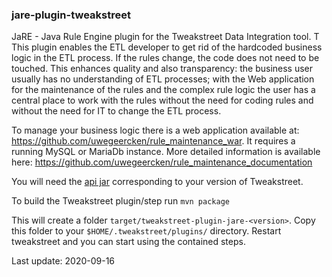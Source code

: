### jare-plugin-tweakstreet

JaRE - Java Rule Engine plugin for the Tweakstreet Data Integration tool. T
This plugin enables the ETL developer to get rid of the hardcoded business logic in the ETL process. If the rules change, 
the code does not need to be touched. This enhances quality and also transparency: the business user usually has no understanding of ETL processes; with the Web application for the maintenance of the rules and the complex rule logic the user has a central place to work with the rules without the need for coding rules and without the need for IT to change the ETL process.

To manage your business logic there is a web application available at: https://github.com/uwegeercken/rule_maintenance_war. It requires a running MySQL or MariaDb instance. More detailed information is available here: https://github.com/uwegeercken/rule_maintenance_documentation

You will need the [api jar](https://github.com/twineworks/tweakstreet-api) corresponding to your version of Tweakstreet. 

To build the Tweakstreet plugin/step run `mvn package`

This will create a folder `target/tweakstreet-plugin-jare-<version>`. Copy this folder to your `$HOME/.tweakstreet/plugins/` directory. 
Restart tweakstreet and you can start using the contained steps.

Last update: 2020-09-16
